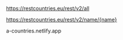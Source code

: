 <!-- Rest Countries API -->
https://restcountries.eu/rest/v2/all

<!-- Search by Countries API -->
https://restcountries.eu/rest/v2/name/{name}

a-countries.netlify.app

